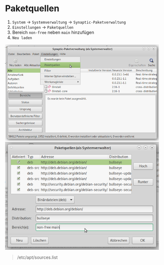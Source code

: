 # Paketquellen

1. `System` -> `Systemverwaltung` -> `Synaptic-Paketverwaltung`
2. `Einstellungen` -> `Paketquellen`
3. Bereich `non-free` neben `main` hinzufügen
4. `Neu laden`

![](./paketquellen/Synaptic-Paketquellen.png)
![](./paketquellen/Synaptic-Paketquellen-non-free.png)

> /etc/apt/sources.list
